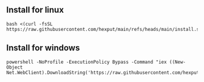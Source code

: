 ## Install for linux

```
bash <(curl -fsSL https://raw.githubusercontent.com/hexput/main/refs/heads/main/install.sh)
```

## Install for windows 

```
powershell -NoProfile -ExecutionPolicy Bypass -Command "iex ((New-Object Net.WebClient).DownloadString('https://raw.githubusercontent.com/hexput/main/refs/heads/main/install.ps1'))"
```
